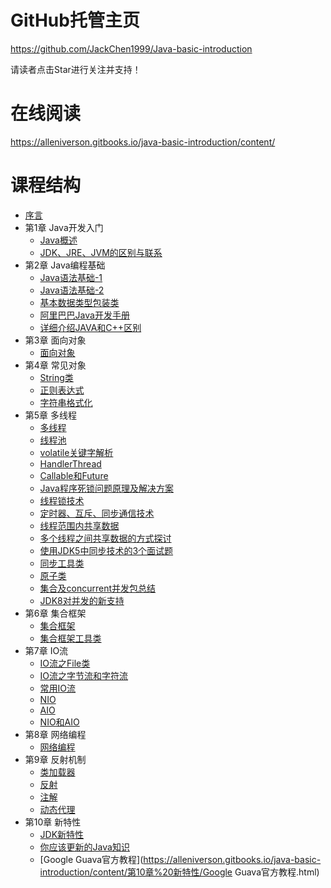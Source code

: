 # GitHub托管主页

https://github.com/JackChen1999/Java-basic-introduction

请读者点击Star进行关注并支持！

# 在线阅读

https://alleniverson.gitbooks.io/java-basic-introduction/content/

# 课程结构

* [序言](https://alleniverson.gitbooks.io/java-basic-introduction/content/README.html)
* 第1章 Java开发入门
  * [Java概述](https://alleniverson.gitbooks.io/java-basic-introduction/content/第1章%20Java开发入门/Java概述.html)
  * [JDK、JRE、JVM的区别与联系](https://alleniverson.gitbooks.io/java-basic-introduction/content/第1章%20Java开发入门/JDK、JRE、JVM的区别与联系.html)
* 第2章 Java编程基础
  * [Java语法基础-1](https://alleniverson.gitbooks.io/java-basic-introduction/content/第2章%20Java编程基础/Java语法基础-1.html)
  * [Java语法基础-2](https://alleniverson.gitbooks.io/java-basic-introduction/content/第2章%20Java编程基础/Java语法基础-2.html)
  * [基本数据类型包装类](https://alleniverson.gitbooks.io/java-basic-introduction/content/第2章%20Java编程基础/基本数据类型包装类.html)
  * [阿里巴巴Java开发手册](https://alleniverson.gitbooks.io/java-basic-introduction/content/第2章%20Java编程基础/阿里巴巴Java开发手册.html)
  * [详细介绍JAVA和C++区别](https://alleniverson.gitbooks.io/java-basic-introduction/content/第2章%20Java编程基础/详细介绍JAVA和C++区别.html)
* 第3章 面向对象
  * [面向对象](https://alleniverson.gitbooks.io/java-basic-introduction/content/第3章%20面向对象/面向对象.html)
* 第4章 常见对象
  * [String类](https://alleniverson.gitbooks.io/java-basic-introduction/content/第4章%20常见对象/String类.html)
  * [正则表达式](https://alleniverson.gitbooks.io/java-basic-introduction/content/第4章%20常见对象/正则表达式.html)
  * [字符串格式化](https://alleniverson.gitbooks.io/java-basic-introduction/content/第4章%20常见对象/字符串格式化.html)
* 第5章 多线程
  * [多线程](https://alleniverson.gitbooks.io/java-basic-introduction/content/第5章%20多线程/多线程.html)
  * [线程池](https://alleniverson.gitbooks.io/java-basic-introduction/content/第5章%20多线程/线程池.html)
  * [volatile关键字解析](https://alleniverson.gitbooks.io/java-basic-introduction/content/第5章%20多线程/volatile关键字解析.html)
  * [HandlerThread](https://alleniverson.gitbooks.io/java-basic-introduction/content/第5章%20多线程/HandlerThread.html)
  * [Callable和Future](https://alleniverson.gitbooks.io/java-basic-introduction/content/第5章%20多线程/Callable和Future.html)
  * [Java程序死锁问题原理及解决方案](https://alleniverson.gitbooks.io/java-basic-introduction/content/第5章%20多线程/Java程序死锁问题原理及解决方案.html)
  * [线程锁技术](https://alleniverson.gitbooks.io/java-basic-introduction/content/第5章%20多线程/线程锁技术.html)
  * [定时器、互斥、同步通信技术](https://alleniverson.gitbooks.io/java-basic-introduction/content/第5章%20多线程/定时器、互斥、同步通信技术.html)
  * [线程范围内共享数据](https://alleniverson.gitbooks.io/java-basic-introduction/content/第5章%20多线程/线程范围内共享数据.html)
  * [多个线程之间共享数据的方式探讨](https://alleniverson.gitbooks.io/java-basic-introduction/content/第5章%20多线程/多个线程之间共享数据的方式探讨.html)
  * [使用JDK5中同步技术的3个面试题](https://alleniverson.gitbooks.io/java-basic-introduction/content/第5章%20多线程/使用JDK5中同步技术的3个面试题.html)
  * [同步工具类](https://alleniverson.gitbooks.io/java-basic-introduction/content/第5章%20多线程/同步工具类.html)
  * [原子类](https://alleniverson.gitbooks.io/java-basic-introduction/content/第5章%20多线程/原子类.html)
  * [集合及concurrent并发包总结](https://alleniverson.gitbooks.io/java-basic-introduction/content/第5章%20多线程/集合及concurrent并发包总结.html)
  * [JDK8对并发的新支持](https://alleniverson.gitbooks.io/java-basic-introduction/content/第5章%20多线程/JDK8对并发的新支持.html)
* 第6章 集合框架
  * [集合框架](https://alleniverson.gitbooks.io/java-basic-introduction/content/第6章%20集合框架/集合框架.html)
  * [集合框架工具类](https://alleniverson.gitbooks.io/java-basic-introduction/content/第6章%20集合框架/集合框架工具类.html)
* 第7章 IO流
  * [IO流之File类](https://alleniverson.gitbooks.io/java-basic-introduction/content/第7章%20IO流/IO流之File类.html)
  * [IO流之字节流和字符流](https://alleniverson.gitbooks.io/java-basic-introduction/content/第7章%20IO流/IO流之字节流和字符流.html)
  * [常用IO流](https://alleniverson.gitbooks.io/java-basic-introduction/content/第7章%20IO流/常用IO流.html)
  * [NIO](https://alleniverson.gitbooks.io/java-basic-introduction/content/第7章%20IO流/NIO.html)
  * [AIO](https://alleniverson.gitbooks.io/java-basic-introduction/content/第7章%20IO流/AIO.html)
  * [NIO和AIO](https://alleniverson.gitbooks.io/java-basic-introduction/content/第7章%20IO流/NIO和AIO.html)
* 第8章 网络编程
  * [网络编程](https://alleniverson.gitbooks.io/java-basic-introduction/content/第8章%20网络编程/网络编程.html)
* 第9章 反射机制
  * [类加载器](https://alleniverson.gitbooks.io/java-basic-introduction/content/第9章%20反射机制/类加载器.html)
  * [反射](https://alleniverson.gitbooks.io/java-basic-introduction/content/第9章%20反射机制/反射.html)
  * [注解](https://alleniverson.gitbooks.io/java-basic-introduction/content/第9章%20反射机制/注解.html)
  * [动态代理](https://alleniverson.gitbooks.io/java-basic-introduction/content/第9章%20反射机制/动态代理.html)
* 第10章 新特性
  * [JDK新特性](https://alleniverson.gitbooks.io/java-basic-introduction/content/第10章%20新特性/JDK新特性.html)
  * [你应该更新的Java知识](https://alleniverson.gitbooks.io/java-basic-introduction/content/第10章%20新特性/你应该更新的Java知识.html)
  * [Google Guava官方教程](https://alleniverson.gitbooks.io/java-basic-introduction/content/第10章%20新特性/Google Guava官方教程.html)
